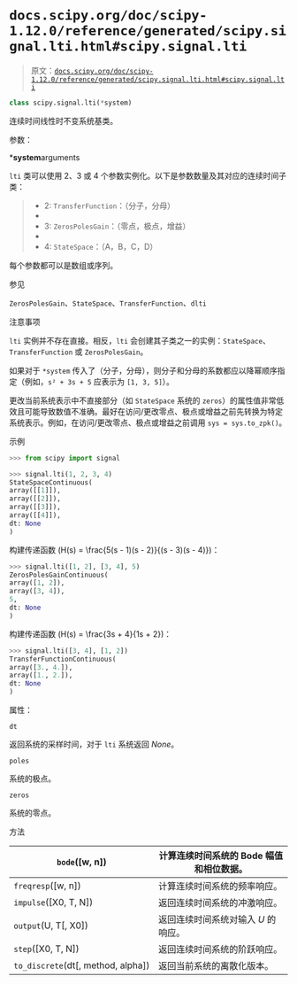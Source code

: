 # `docs.scipy.org/doc/scipy-1.12.0/reference/generated/scipy.signal.lti.html#scipy.signal.lti`

> 原文：[`docs.scipy.org/doc/scipy-1.12.0/reference/generated/scipy.signal.lti.html#scipy.signal.lti`](https://docs.scipy.org/doc/scipy-1.12.0/reference/generated/scipy.signal.lti.html#scipy.signal.lti)

```py
class scipy.signal.lti(*system)
```

连续时间线性时不变系统基类。

参数：

***system**arguments

`lti` 类可以使用 2、3 或 4 个参数实例化。以下是参数数量及其对应的连续时间子类：

> +   2: `TransferFunction`：（分子，分母）
> +   
> +   3: `ZerosPolesGain`：（零点，极点，增益）
> +   
> +   4: `StateSpace`：（A，B，C，D）

每个参数都可以是数组或序列。

参见

`ZerosPolesGain`、`StateSpace`、`TransferFunction`、`dlti`

注意事项

`lti` 实例并不存在直接。相反，`lti` 会创建其子类之一的实例：`StateSpace`、`TransferFunction` 或 `ZerosPolesGain`。

如果对于 `*system` 传入了（分子，分母），则分子和分母的系数都应以降幂顺序指定（例如，`s² + 3s + 5` 应表示为 `[1, 3, 5]`）。

更改当前系统表示中不直接部分（如 `StateSpace` 系统的 `zeros`）的属性值非常低效且可能导致数值不准确。最好在访问/更改零点、极点或增益之前先转换为特定系统表示。例如，在访问/更改零点、极点或增益之前调用 `sys = sys.to_zpk()`。

示例

```py
>>> from scipy import signal 
```

```py
>>> signal.lti(1, 2, 3, 4)
StateSpaceContinuous(
array([[1]]),
array([[2]]),
array([[3]]),
array([[4]]),
dt: None
) 
```

构建传递函数 \(H(s) = \frac{5(s - 1)(s - 2)}{(s - 3)(s - 4)}\)：

```py
>>> signal.lti([1, 2], [3, 4], 5)
ZerosPolesGainContinuous(
array([1, 2]),
array([3, 4]),
5,
dt: None
) 
```

构建传递函数 \(H(s) = \frac{3s + 4}{1s + 2}\)：

```py
>>> signal.lti([3, 4], [1, 2])
TransferFunctionContinuous(
array([3., 4.]),
array([1., 2.]),
dt: None
) 
```

属性：

`dt`

返回系统的采样时间，对于 `lti` 系统返回 *None*。

`poles`

系统的极点。

`zeros`

系统的零点。

方法

| `bode`([w, n]) | 计算连续时间系统的 Bode 幅值和相位数据。 |
| --- | --- |
| `freqresp`([w, n]) | 计算连续时间系统的频率响应。 |
| `impulse`([X0, T, N]) | 返回连续时间系统的冲激响应。 |
| `output`(U, T[, X0]) | 返回连续时间系统对输入 *U* 的响应。 |
| `step`([X0, T, N]) | 返回连续时间系统的阶跃响应。 |
| `to_discrete`(dt[, method, alpha]) | 返回当前系统的离散化版本。 |
